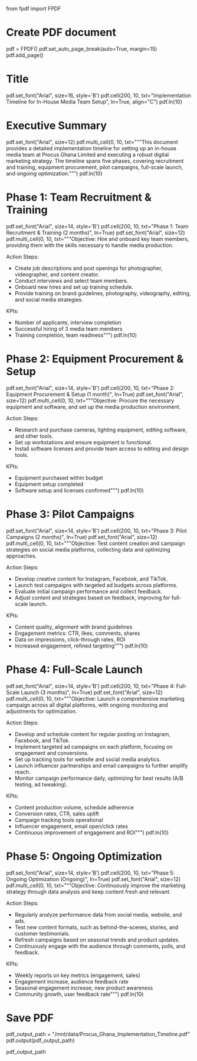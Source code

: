from fpdf import FPDF

# Create PDF document
pdf = FPDF()
pdf.set_auto_page_break(auto=True, margin=15)
pdf.add_page()

# Title
pdf.set_font("Arial", size=16, style='B')
pdf.cell(200, 10, txt="Implementation Timeline for In-House Media Team Setup", ln=True, align="C")
pdf.ln(10)

# Executive Summary
pdf.set_font("Arial", size=12)
pdf.multi_cell(0, 10, txt="""This document provides a detailed implementation timeline for setting up an in-house media team at Procus Ghana Limited and executing a robust digital marketing strategy.
The timeline spans five phases, covering recruitment and training, equipment procurement, pilot campaigns, full-scale launch, and ongoing optimization.""")
pdf.ln(10)

# Phase 1: Team Recruitment & Training
pdf.set_font("Arial", size=14, style='B')
pdf.cell(200, 10, txt="Phase 1: Team Recruitment & Training (2 months)", ln=True)
pdf.set_font("Arial", size=12)
pdf.multi_cell(0, 10, txt="""Objective: Hire and onboard key team members, providing them with the skills necessary to handle media production.

Action Steps:
- Create job descriptions and post openings for photographer, videographer, and content creator.
- Conduct interviews and select team members.
- Onboard new hires and set up training schedule.
- Provide training on brand guidelines, photography, videography, editing, and social media strategies.

KPIs:
- Number of applicants, interview completion
- Successful hiring of 3 media team members
- Training completion, team readiness""")
pdf.ln(10)

# Phase 2: Equipment Procurement & Setup
pdf.set_font("Arial", size=14, style='B')
pdf.cell(200, 10, txt="Phase 2: Equipment Procurement & Setup (1 month)", ln=True)
pdf.set_font("Arial", size=12)
pdf.multi_cell(0, 10, txt="""Objective: Procure the necessary equipment and software, and set up the media production environment.

Action Steps:
- Research and purchase cameras, lighting equipment, editing software, and other tools.
- Set up workstations and ensure equipment is functional.
- Install software licenses and provide team access to editing and design tools.

KPIs:
- Equipment purchased within budget
- Equipment setup completed
- Software setup and licenses confirmed""")
pdf.ln(10)

# Phase 3: Pilot Campaigns
pdf.set_font("Arial", size=14, style='B')
pdf.cell(200, 10, txt="Phase 3: Pilot Campaigns (2 months)", ln=True)
pdf.set_font("Arial", size=12)
pdf.multi_cell(0, 10, txt="""Objective: Test content creation and campaign strategies on social media platforms, collecting data and optimizing approaches.

Action Steps:
- Develop creative content for Instagram, Facebook, and TikTok.
- Launch test campaigns with targeted ad budgets across platforms.
- Evaluate initial campaign performance and collect feedback.
- Adjust content and strategies based on feedback, improving for full-scale launch.

KPIs:
- Content quality, alignment with brand guidelines
- Engagement metrics: CTR, likes, comments, shares
- Data on impressions, click-through rates, ROI
- Increased engagement, refined targeting""")
pdf.ln(10)

# Phase 4: Full-Scale Launch
pdf.set_font("Arial", size=14, style='B')
pdf.cell(200, 10, txt="Phase 4: Full-Scale Launch (3 months)", ln=True)
pdf.set_font("Arial", size=12)
pdf.multi_cell(0, 10, txt="""Objective: Launch a comprehensive marketing campaign across all digital platforms, with ongoing monitoring and adjustments for optimization.

Action Steps:
- Develop and schedule content for regular posting on Instagram, Facebook, and TikTok.
- Implement targeted ad campaigns on each platform, focusing on engagement and conversions.
- Set up tracking tools for website and social media analytics.
- Launch influencer partnerships and email campaigns to further amplify reach.
- Monitor campaign performance daily, optimizing for best results (A/B testing, ad tweaking).

KPIs:
- Content production volume, schedule adherence
- Conversion rates, CTR, sales uplift
- Campaign tracking tools operational
- Influencer engagement, email open/click rates
- Continuous improvement of engagement and ROI""")
pdf.ln(10)

# Phase 5: Ongoing Optimization
pdf.set_font("Arial", size=14, style='B')
pdf.cell(200, 10, txt="Phase 5: Ongoing Optimization (Ongoing)", ln=True)
pdf.set_font("Arial", size=12)
pdf.multi_cell(0, 10, txt="""Objective: Continuously improve the marketing strategy through data analysis and keep content fresh and relevant.

Action Steps:
- Regularly analyze performance data from social media, website, and ads.
- Test new content formats, such as behind-the-scenes, stories, and customer testimonials.
- Refresh campaigns based on seasonal trends and product updates.
- Continuously engage with the audience through comments, polls, and feedback.

KPIs:
- Weekly reports on key metrics (engagement, sales)
- Engagement increase, audience feedback rate
- Seasonal engagement increase, new product awareness
- Community growth, user feedback rate""")
pdf.ln(10)

# Save PDF
pdf_output_path = "/mnt/data/Procus_Ghana_Implementation_Timeline.pdf"
pdf.output(pdf_output_path)

pdf_output_path
